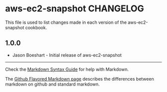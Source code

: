 aws-ec2-snapshot CHANGELOG
==========================

This file is used to list changes made in each version of the aws-ec2-snapshot cookbook.

1.0.0
-----
- Jason Boeshart  - Initial release of aws-ec2-snapshot

- - -
Check the [Markdown Syntax Guide](http://daringfireball.net/projects/markdown/syntax) for help with Markdown.

The [Github Flavored Markdown page](http://github.github.com/github-flavored-markdown/) describes the differences between markdown on github and standard markdown.
